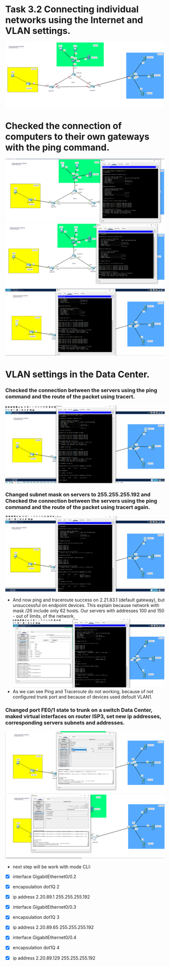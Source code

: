 # Task 3.2 Connecting individual networks using the Internet and VLAN settings.
![screen1](https://github.com/NikPryvalov/DevOps_online_Kharkiv_2022Q1Q2/blob/main/m3/task3.2/screen/screen1.png)

# Checked the connection of computers to their own gateways with the ping command.
![screen2](https://github.com/NikPryvalov/DevOps_online_Kharkiv_2022Q1Q2/blob/main/m3/task3.2/screen/screen2.png)
![screen3](https://github.com/NikPryvalov/DevOps_online_Kharkiv_2022Q1Q2/blob/main/m3/task3.2/screen/screen3.png)
![screen4](https://github.com/NikPryvalov/DevOps_online_Kharkiv_2022Q1Q2/blob/main/m3/task3.2/screen/screen4.png)

# VLAN settings in the Data Center.
### Checked the connection between the servers using the ping command and the route of the packet using tracert.
![screen5](https://github.com/NikPryvalov/DevOps_online_Kharkiv_2022Q1Q2/blob/main/m3/task3.2/screen/screen5.png)
### Changed subnet mask on servers to 255.255.255.192 and Checked the connection between the servers using the ping command and the route of the packet using tracert again.
![screen6](https://github.com/NikPryvalov/DevOps_online_Kharkiv_2022Q1Q2/blob/main/m3/task3.2/screen/screen6.png)
- And now ping and traceroute success on 2.21.83.1 (default gateway), but unsuccessful on endpoint devices. This explain because network with mask /26 include only 62 hosts. Our servers with addresses 100 and 150 - out of limits, of the network.
![screen7](https://github.com/NikPryvalov/DevOps_online_Kharkiv_2022Q1Q2/blob/main/m3/task3.2/screen/screen7.png)
- As we can see Ping and Traceroute do not working, because of not configured trunk port and because of devices used defoult VLAN1.
### Changed port FE0/1 state to trunk on a switch Data Center, maked virtual interfaces on router ISP3, set new ip addresses, corresponding servers subnets and addresses.
![screen8](https://github.com/NikPryvalov/DevOps_online_Kharkiv_2022Q1Q2/blob/main/m3/task3.2/screen/screen8.png)
![screen9](https://github.com/NikPryvalov/DevOps_online_Kharkiv_2022Q1Q2/blob/main/m3/task3.2/screen/screen9.png)
- next step will be work with mode CLI:

- [x] interface GigabitEthernet0/0.2
- [x] encapsulation dot1Q 2
- [x] ip address 2.20.89.1 255.255.255.192
- [x] interface GigabitEthernet0/0.3
- [x] encapsulation dot1Q 3
- [x] ip address 2.20.89.65 255.255.255.192
- [x] interface GigabitEthernet0/0.4
- [x] encapsulation dot1Q 4
- [x] ip address 2.20.89.129 255.255.255.192

